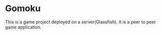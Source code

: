 # Gomoku
This is a game project deployed on a server(Glassfish).
It is a peer to peer game application.
